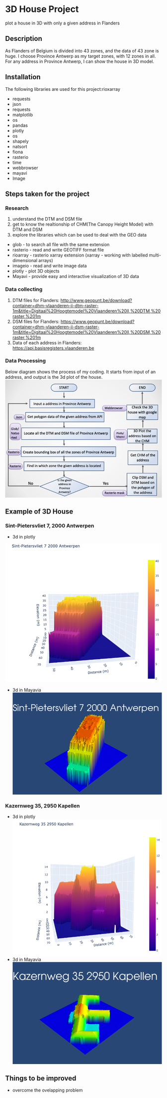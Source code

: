 # 3D House Project


plot a house in 3D with only a given address in Flanders

## Description

As Flanders of Belgium is divided into 43 zones, and the data of 43 zone is huge. I choose Province Antwerp as my target zones, with 12 zones in all. For any address in Province Antwerp, I can show the house in 3D model.

## Installation

The following libraries are used for this project:rioxarray
* requests
* json
* requests
* matplotlib
* os
*  pandas
*  plotly
*  os
* shapely
*  natsort
* fiona
* rasterio
*  time
* webbrowser
* mayavi
* Image

## Steps taken for the project


### Research

1. understand the DTM and DSM file
2. get to know the realtionship of CHM(The Canopy Height Model) with DTM and DSM
3. explore the libraries which can be used to deal with the GEO data
*  glob - to search all file with the same extension
* rasterio - read and write GEOTIFF format file
* rioarray - rasterio xarray extension (xarray - working with labelled multi-dimensional arrays)
* imageio - read and write image data
* plotly - plot 3D objects
* Mayavi - provide easy and interactive visualization of 3D data


### Data collecting
1.  DTM files for Flanders: http://www.geopunt.be/download?container=dhm-vlaanderen-ii-dtm-raster-1m&title=Digitaal%20Hoogtemodel%20Vlaanderen%20II,%20DTM,%20raster,%201m
2.  DSM files for Flanders: https://www.geopunt.be/download?container=dhm-vlaanderen-ii-dsm-raster-1m&title=Digitaal%20Hoogtemodel%20Vlaanderen%20II,%20DSM,%20raster,%201m
3.  Data of each address in Flanders: https://api.basisregisters.vlaanderen.be


### Data Processing
Below diagram shows the process of my coding. It starts from input of an address, and output is the 3d plot of the house.   
![alt text](https://github.com/yhwang0123/3D_House_Project/blob/main/asset/workflow%20of%20coding.002.jpeg?raw=true)

## Example of 3D House

### Sint-Pietersvliet 7, 2000 Antwerpen
* 3d in plotly  

![alt text](https://github.com/yhwang0123/3D_House_Project/blob/main/asset/3d%20images/Sint-Pietersvliet%207.png?raw=true)

* 3d in Mayavia  
![alt text](https://github.com/yhwang0123/3D_House_Project/blob/main/asset/3d%20images/Sint-Pietersvliet%207%202000%20Antwerpen.png?raw=true)


### Kazernweg 35, 2950 Kapellen  

* 3d in plotly  
![alt text](https://github.com/yhwang0123/3D_House_Project/blob/main/asset/3d%20images/Kazernweg%2035.png?raw=true)
* 3d in Mayavia  
![alt text](https://github.com/yhwang0123/3D_House_Project/blob/main/asset/3d%20images/Kazernweg%2035%202950%20Kapellen.png?raw=true)

## Things to be improved
* overcome the ovelapping problem
